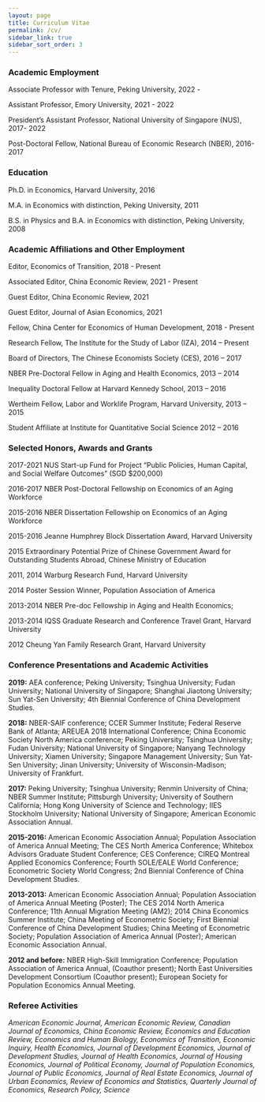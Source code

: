 ```yaml
---
layout: page
title: Curriculum Vitae
permalink: /cv/
sidebar_link: true
sidebar_sort_order: 3
---
```


### Academic Employment

Associate Professor with Tenure, Peking University, 2022 -

Assistant Professor, Emory University, 2021 - 2022

President’s Assistant Professor, National University of Singapore (NUS), 2017- 2022

Post-Doctoral Fellow, National Bureau of Economic Research (NBER), 2016-2017

### Education

Ph.D. in Economics, Harvard University, 2016

M.A. in Economics with distinction, Peking University, 2011

B.S. in Physics and B.A. in Economics with distinction, Peking University, 2008

### Academic Affiliations and Other Employment

Editor, Economics of Transition, 2018 - Present

Associated Editor, China Economic Review, 2021 - Present

Guest Editor, China Economic Review, 2021

Guest Editor, Journal of Asian Economics, 2021

Fellow, China Center for Economics of Human Development, 2018 - Present

Research Fellow, The Institute for the Study of Labor (IZA), 2014 – Present

Board of Directors, The Chinese Economists Society (CES), 2016 – 2017

NBER Pre-Doctoral Fellow in Aging and Health Economics, 2013 – 2014

Inequality Doctoral Fellow at Harvard Kennedy School, 2013 – 2016

Wertheim Fellow, Labor and Worklife Program, Harvard University, 2013 – 2015

Student Affiliate at Institute for Quantitative Social Science 2012 – 2016

### Selected Honors, Awards and Grants

2017-2021 NUS Start-up Fund for Project “Public Policies, Human Capital, and Social Welfare Outcomes” (SGD $200,000)

2016-2017 NBER Post-Doctoral Fellowship on Economics of an Aging Workforce

2015-2016 NBER Dissertation Fellowship on Economics of an Aging Workforce

2015-2016 Jeanne Humphrey Block Dissertation Award, Harvard University

2015 Extraordinary Potential Prize of Chinese Government Award for Outstanding Students Abroad, Chinese Ministry of Education

2011, 2014 Warburg Research Fund, Harvard University

2014 Poster Session Winner, Population Association of America

2013-2014 NBER Pre-doc Fellowship in Aging and Health Economics;

2013-2014 IQSS Graduate Research and Conference Travel Grant, Harvard University

2012 Cheung Yan Family Research Grant, Harvard University

### Conference Presentations and Academic Activities

**2019:** AEA conference; Peking University; Tsinghua University; Fudan University; National University of Singapore; Shanghai Jiaotong University; Sun Yat-Sen University; 4th Biennial Conference of China Development Studies.

**2018:** NBER-SAIF conference; CCER Summer Institute; Federal Reserve Bank of Atlanta; AREUEA 2018 International Conference; China Economic Society North America conference; Peking University; Tsinghua University; Fudan University; National University of Singapore; Nanyang Technology University; Xiamen University; Singapore Management University; Sun Yat-Sen University; Jinan University; University of Wisconsin-Madison; University of Frankfurt.

**2017:** Peking University; Tsinghua University; Renmin University of China; NBER Summer Institute; Pittsburgh University; University of Southern California; Hong Kong University of Science and Technology; IIES Stockholm University; National University of Singapore; American Economic Association Annual.

**2015-2016:** American Economic Association Annual; Population Association of America Annual Meeting; The CES North America Conference; Whitebox Advisors Graduate Student Conference; CES Conference; CIREQ Montreal Applied Economics Conference; Fourth SOLE/EALE World Conference; Econometric Society World Congress; 2nd Biennial Conference of China Development Studies.

**2013-2013:** American Economic Association Annual; Population Association of America Annual Meeting (Poster); The CES 2014 North America Conference; 11th Annual Migration Meeting (AM2); 2014 China Economics Summer Institute; China Meeting of Econometric Society; First Biennial Conference of China Development Studies; China Meeting of Econometric Society; Population Association of America Annual (Poster); American Economic Association Annual.

**2012 and before:** NBER High-Skill Immigration Conference; Population Association of America Annual, (Coauthor present); North East Universities Development Consortium (Coauthor present); European Society for Population Economics Annual Meeting.

### Referee Activities
*American Economic Journal, American Economic Review, Canadian Journal of Economics, China Economic Review, Economics and Education Review, Economics and Human Biology, Economics of Transition, Economic Inquiry, Health Economics, Journal of Development Economics, Journal of Development Studies, Journal of Health Economics, Journal of Housing Economics, Journal of Political Economy, Journal of Population Economics, Journal of Public Economics, Journal of Real Estate Economics, Journal of Urban Economics, Review of Economics and Statistics, Quarterly Journal of Economics, Research Policy, Science*